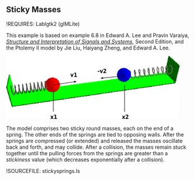 ## Sticky Masses ##

!REQUIRES: Lablgtk2 (glMLite)

This example is based on example 6.8 in Edward A. Lee and Pravin Varaiya,
[_Structure and Interpretation of Signals and
Systems_](http://leevaraiya.org/), Second Edition,
and the Ptolemy II model by Jie Liu, Haiyang Zheng,
and Edward A. Lee.

![Sticky masses model](img/stickysprings.png "Sticky masses model")

The model comprises two sticky round masses, each on the end of a spring.
The other ends of the springs are tied to opposing walls. After the springs
are compressed (or extended) and released the masses oscillate back and
forth, and may collide. After a collision, the masses remain stuck together
until the pulling forces from the springs are greater than a _stickiness_
value (which decreases exponentially after a collision).

!SOURCEFILE: stickysprings.ls

